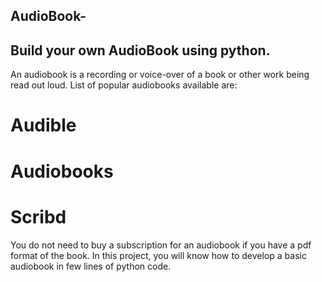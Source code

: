 ## AudioBook-

## Build your own AudioBook using python.

An audiobook is a recording or voice-over of a book or other work being read out loud. 
List of popular audiobooks available are:

# Audible
# Audiobooks
# Scribd

You do not need to buy a subscription for an audiobook if you have a pdf format of the book. 
In this project, you will know how to develop a basic audiobook in few lines of python code.
